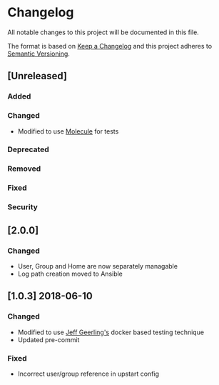 # Changelog
All notable changes to this project will be documented in this file.

The format is based on [Keep a Changelog](http://keepachangelog.com/en/1.0.0/)
and this project adheres to [Semantic Versioning](http://semver.org/spec/v2.0.0.html).

## [Unreleased]

### Added
### Changed
- Modified to use [Molecule](https://github.com/ansible/molecule) for tests
### Deprecated
### Removed
### Fixed
### Security

## [2.0.0]
### Changed
- User, Group and Home are now separately managable
- Log path creation moved to Ansible

## [1.0.3] 2018-06-10
### Changed
- Modified to use [Jeff Geerling's](https://github.com/geerlingguy/) docker based testing technique
- Updated pre-commit
### Fixed
- Incorrect user/group reference in upstart config

[1.0.2]: https://github.com/bdellegrazie/ansible-role-postgresql_exporter/compare/v1.0.1...v1.0.2
[1.0.1]: https://github.com/bdellegrazie/ansible-role-postgresql_exporter/compare/v1.0.0...v1.0.1
